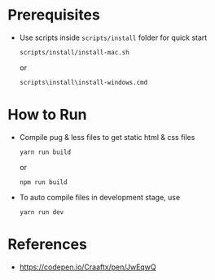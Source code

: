# Prerequisites
- Use scripts inside `scripts/install` folder for quick start
    ```
    scripts/install/install-mac.sh
    ```
    or 
    ```
    scripts\install\install-windows.cmd
    ```

# How to Run
- Compile pug & less files to get static html & css files

    ```
    yarn run build
    ```
    or 
    ```
    npm run build
    ```

- To auto compile files in development stage, use 
    ```
    yarn run dev
    ```

# References
- https://codepen.io/Craaftx/pen/JwEqwQ